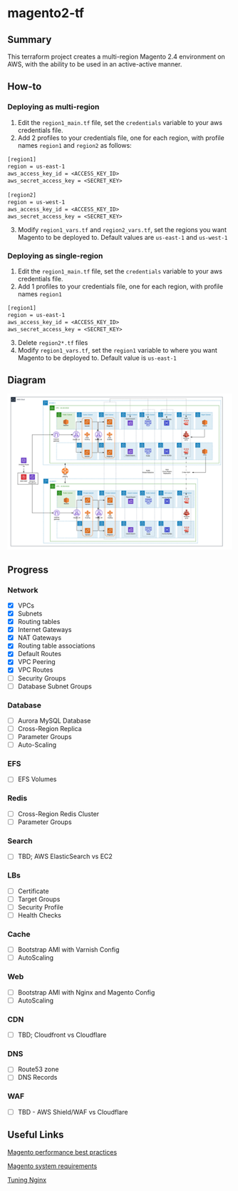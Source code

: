 # magento2-tf

## Summary
This terraform project creates a multi-region Magento 2.4 environment on AWS, with the ability to be used in an active-active manner. 

## How-to
### Deploying as multi-region
1. Edit the `region1_main.tf` file, set the `credentials` variable to your aws credentials file.
2. Add 2 profiles to your credentials file, one for each region, with profile names `region1` and `region2` as follows:

```
[region1]
region = us-east-1
aws_access_key_id = <ACCESS_KEY_ID>
aws_secret_access_key = <SECRET_KEY>

[region2]
region = us-west-1
aws_access_key_id = <ACCESS_KEY_ID>
aws_secret_access_key = <SECRET_KEY>
```
3. Modify `region1_vars.tf` and `region2_vars.tf`, set the regions you want Magento to be deployed to. Default values are `us-east-1` and `us-west-1`

### Deploying as single-region
1. Edit the `region1_main.tf` file, set the `credentials` variable to your aws credentials file.
2. Add 1 profiles to your credentials file, one for each region, with profile names `region1`

```
[region1]
region = us-east-1
aws_access_key_id = <ACCESS_KEY_ID>
aws_secret_access_key = <SECRET_KEY>
```
3. Delete `region2*.tf` files
4. Modify `region1_vars.tf`, set the `region1` variable to where you want Magento to be deployed to. Default value is `us-east-1`

## Diagram
![screenshot](https://github.com/davoclock/magento2-tf/blob/master/images/multiregionmagento.png)

## Progress
### Network
- [x] VPCs
- [x] Subnets
- [x] Routing tables
- [x] Internet Gateways
- [x] NAT Gateways
- [x] Routing table associations
- [x] Default Routes
- [X] VPC Peering
- [X] VPC Routes
- [ ] Security Groups
- [ ] Database Subnet Groups

### Database
- [ ] Aurora MySQL Database
- [ ] Cross-Region Replica
- [ ] Parameter Groups
- [ ] Auto-Scaling

### EFS
- [ ] EFS Volumes

### Redis
- [ ] Cross-Region Redis Cluster
- [ ] Parameter Groups

### Search
- [ ] TBD; AWS ElasticSearch vs EC2

### LBs
- [ ] Certificate
- [ ] Target Groups
- [ ] Security Profile
- [ ] Health Checks

### Cache
- [ ] Bootstrap AMI with Varnish Config
- [ ] AutoScaling

### Web
- [ ] Bootstrap AMI with Nginx and Magento Config
- [ ] AutoScaling

### CDN
- [ ] TBD; Cloudfront vs Cloudflare

### DNS
- [ ] Route53 zone
- [ ] DNS Records

### WAF
- [ ] TBD - AWS Shield/WAF vs Cloudflare

## Useful Links
[Magento performance best practices](https://devdocs.magento.com/guides/v2.3/performance-best-practices/software.html)

[Magento system requirements](https://devdocs.magento.com/guides/v2.3/install-gde/system-requirements-tech.html)

[Tuning Nginx](https://www.nginx.com/blog/tuning-nginx/)
